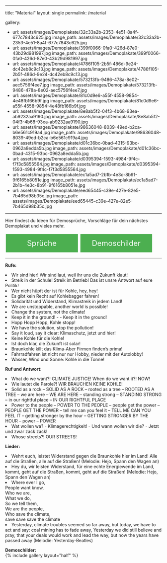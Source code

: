 ---
title:  "Material"
layout: single
permalink: /material

gallery:
  - url: assets/images/Demoplakate/32c33a2b-2353-4e51-8a4f-677c7843c625.jpg
    image_path: assets/images/Demoplakate/32c33a2b-2353-4e51-8a4f-677c7843c625.jpg
  - url: assets/images/Demoplakate/399f0066-0fa0-426d-87e0-43b29d981997.jpg
    image_path: assets/images/Demoplakate/399f0066-0fa0-426d-87e0-43b29d981997.jpg
  - url: assets/images/Demoplakate/4786f105-2b5f-486d-9e24-dc42eb8c9c13.jpg
    image_path: assets/images/Demoplakate/4786f105-2b5f-486d-9e24-dc42eb8c9c13.jpg
  - url: assets/images/Demoplakate/573213fb-9486-478a-8e02-aec5756f4ee7.jpg
    image_path: assets/images/Demoplakate/573213fb-9486-478a-8e02-aec5756f4ee7.jpg
  - url: assets/images/Demoplakate/81c0d9e6-a55f-4558-9854-4e48fb166b9f.jpg
    image_path: assets/images/Demoplakate/81c0d9e6-a55f-4558-9854-4e48fb166b9f.jpg
  - url: assets/images/Demoplakate/8e8ab5f2-04f3-4b68-93ea-ab9232aa9190.jpg
    image_path: assets/images/Demoplakate/8e8ab5f2-04f3-4b68-93ea-ab9232aa9190.jpg
  - url: assets/images/Demoplakate/98636048-8039-49ed-b2ca-b6e561c919a4.jpg
    image_path: assets/images/Demoplakate/98636048-8039-49ed-b2ca-b6e561c919a4.jpg
  - url: assets/images/Demoplakate/d01c36bc-0bad-4315-93bc-0962a8edda5b.jpg
    image_path: assets/images/Demoplakate/d01c36bc-0bad-4315-93bc-0962a8edda5b.jpg
  - url: assets/images/Demoplakate/d0395394-1593-4984-9f4c-f7f3d5855564.jpg
    image_path: assets/images/Demoplakate/d0395394-1593-4984-9f4c-f7f3d5855564.jpg
  - url: assets/images/Demoplakate/ec1a5ad7-2b1b-4e3c-8b91-9f6165b8051e.jpg
    image_path: assets/images/Demoplakate/ec1a5ad7-2b1b-4e3c-8b91-9f6165b8051e.jpg
  - url: assets/images/Demoplakate/eed65445-c39e-427e-82e5-7b465d98b35c.jpg
    image_path: assets/images/Demoplakate/eed65445-c39e-427e-82e5-7b465d98b35c.jpg
 ---

Hier findest du Ideen für Demosprüche, Vorschläge für dein nächstes Demoplakat und vieles mehr. 

<p> </p>

<style>
.button1 {
  border: none;
  color: white;
  padding: 15px 15px;
  text-align: center;
  text-decoration: none;
  display: inline-block;
  font-size: 24px;
  margin: 4px 2px;
  cursor: pointer;
  width: 40%;
}
.button2 {
  border: none;
  color: white;
  padding: 15px 15px;
  text-align: center;
  text-decoration: none;
  display: inline-block;
  font-size: 24px;
  margin: 4px 2px;
  cursor: pointer;
  width: 40%;
}  
  
.button1 {background-color: #4CAF50;} /* Green */
.button2 {background-color: #4CAF50;} /* Green */
</style>

<a class="button1" href="#Sprüche"
       target="" style="color: white" >Sprüche</a>
<a class="button2" href="#Demoschilder"
       target="" style="color: white" >Demoschilder</a>
       
  <p> </p>

<hr>

<a name="Sprüche"> </a>

<b> Rufe: </b> <br>
<li> Wir sind hier! Wir sind laut, weil ihr uns die Zukunft klaut!
<li> Streik in der Schule! Streik im Betrieb! Das ist unsre Antwort auf eure Politik!
<li> Wer nicht hüpft der ist für Kohle, hey, hey!
<li> Es gibt kein Recht auf Kohlebagger fahren!
<li> Solidarität und Widerstand, Klimastreik in jedem Land!
<li> We are unstoppable, another world is possible!
<li> Change the system, not the climate!
<li> Keep it in the ground! - - Keep it in the ground!
<li> Hopp Hopp Hopp, Kohle stopp!
<li> We have the solution, stop the pollution!
<li> Say it loud, say it clear: Klimaschutz, jetzt und hier!
<li> Keine Kohle für die Kohle!
<li> Ist doch klar, die Zukunft ist solar!
<li> Braunkohle killt das Klima-Aber Firmen finden’s prima!
<li> Fahrradfahren ist nicht nur nur Hobby, nieder mit der Autolobby!
<li> Wasser, Wind und Sonne: Kohle in die Tonne! <br>
  
  <p> </p>
  
<b> Ruf und Antwort:  </b>  <br>
<li> What do we want?! CLIMATE JUSTICE! When do we want it?! NOW!
<li> Wie lautet die Parole?! WIR BRAUCHEN KEINE KOHLE!
<li> Solid as a rock – SOLID AS A ROCK – rooted as a tree – ROOTED AS A TREE – we are here – WE ARE HERE – standing strong – STANDING STRONG – in our rightful place – IN OUR RIGHTFUL PLACE
<li> Power to the people – POWER TO THE PEOPLE – people get the power – PEOPLE GET THE POWER – tell me can you feel it – TELL ME CAN YOU FEEL IT – getting stronger by the hour – GETTING STRONGER BY THE HOUR – power – POWER
<li> Wat wollen wa? - Klimagerechtigkeit! - Und wann wollen wir die? - Jetzt und zwar zack zack!
<li> Whose streets?! OUR STREETS! <br>

  <p> </p>
  
<b> Lieder:  </b> <br>
<li> Wehrt euch, leistet Widerstand gegen die Braunkohle hier im Land! Alle auf die Straßen, alle auf die Straßen! (Melodie: Hejo, Spann den Wagen an)
<li> Hey du, wir leisten Widerstand, für eine echte Energiewende im Land, kommt, geht auf die Straßen, kommt, geht auf die Straßen! (Melodie: Hejo, Spann den Wagen an)
<li> Where ever I go, <br>
     People want know, <br>
     Who we are, <br>
     What we do, <br>
     So we tell them, <br>
     We are the people, <br>
     Who save the climate, <br>
     save save save the climate <br> 
<li> Yesterday, climate troubles seemed so far away, but today, we have to act and say: coal mining has to fade away, Yesterday we did still believe and pray, that your deals would work and lead the way, but now the years have passed away (Melodie: Yesterday-Beatles) <br>  
  
  <p> </p> 
  
<a name="Demoschilder"> </a>
  <b> Demoschilder: </b> <br>
  {% include gallery layout="half" %}
  
  <p> </p>
  <p> </p>
  
